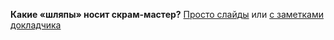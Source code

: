 **Какие «шляпы» носит 
скрам-мастер?** 
[Просто слайды](https://aalexeev239.github.io/scrum-training/competency-model/?showNotes=true#/) или [с заметками докладчика](https://aalexeev239.github.io/scrum-training/competency-model/?showNotes=true#/)
